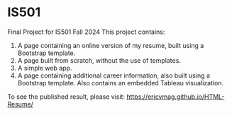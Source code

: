 # IS501
Final Project for IS501 Fall 2024
This project contains:
1. A page containing an online version of my resume, built using a Bootstrap template.
2. A page built from scratch, without the use of templates.
3. A simple web app.
4. A page containing additional career information, also built using a Bootstrap template. Also contains an embedded Tableau visualization.

To see the published result, please visit:
https://ericvmag.github.io/HTML-Resume/
